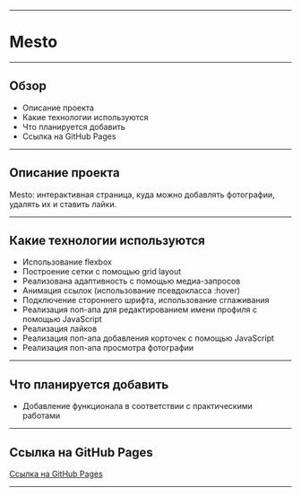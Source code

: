 _________________________________________
# Mesto
_________________________________________
## Обзор
* Описание проекта
* Какие технологии используются
* Что планируется добавить
* Ссылка на GitHub Pages
_________________________________________
## Описание проекта
Mesto: интерактивная страница, куда можно добавлять фотографии, удалять их и ставить лайки.
_________________________________________
## Какие технологии используются
* Использование flexbox
* Построение сетки с помощью grid layout
* Реализована адаптивность с помощью медиа-запросов
* Анимация ссылок (использование псевдокласса :hover)
* Подключение стороннего шрифта, использование сглаживания
* Реализация поп-апа для редактированием имени профиля с помощью JavaScript
* Реализация лайков
* Реализация поп-апа добавления корточек с помощью JavaScript
* Реализация поп-апа просмотра фотографии
_________________________________________
## Что планируется добавить
* Добавление функционала в соответствии с практическими работами
_________________________________________
## Ссылка на GitHub Pages
[Ссылка на GitHub Pages](https://smauga.github.io/mesto/)
_________________________________________